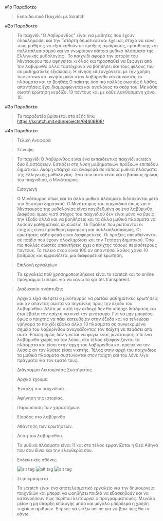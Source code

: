 #1ο Παραδοτέο 

>Εκπαιδευτικό Παιχνίδι με Scratch 

#2ο Παραδοτέο 

>Το παιχνίδι "Ο Λαβύρυνθος" είναι για μαθητές που έχουν ολοκληρώσει και την Τετάρτη δημοτικού και έχει ως στόχο να κάνει τους μαθήτες να εξασκηθούν σε πράξεις αφαίρεσης, πρόσθεσης και πολλαπλασιασμού και να γνωρίσουν κάποια μυθικά πλάσματα της Ελληνικής μυθολογίας . Το παιχνίδι αφορά την ιστορία του Μινόταυρου που αφηγείται κι όλας και προσπαθεί να ξεφύγει από τον λαβύρινθο αλλά ταυτόχρονα να βοηθήσει και τους φίλους του σε μαθηματικές εξισώσεις. Η κίνηση επιτυνχάνεται με την χρήση των arrows και κινήσε μέσα στον λαβύρινθο και συναντάς τα πλάσματα και τα βοηθάς.Ο παίκτης όσο πιο πολλές σωστές ή λάθος απαντήσεις έχει διαμορφώνεται και αναλόγος το σκόρ του. Με κάθε σωστή ερώτηση κερδίζει 10 πόντους και με κάθε λανθασμένη χάνει 10.

#3ο Παραδοτέο 

>Το παραδοτέο βρίσκεται στο εξής link: https://scratch.mit.edu/projects/64406168/ 

#4ο Παραδοτέο 
	
>Τελική Αναφορά

>Σύνοψη

>Το παιχνίδι O Λαβύρινθος είναι ένα εκπαιδευτικό παιχνίδι scratch δύο διαστάσεων. Εστιάζει στη λύση μαθηματικών πράξεων επιπέδου δημοτικού. Ακόμη υπάρχει και αναφορά σε κάποια μυθικά πλάσματα της Ελληνικής μυθολογίας. Ένα απο αυτά είναι και ο βασικός ήρωας του παιχνιδιού, ο Μινόταυρος.

>Εισαγωγή

>Ο Μινόταυρος όπως και τα άλλα μυθικά πλάσματα διδάσκονται μετά την Δευτέρα δημοτικού. Ο Μινόταυρος του παιχνιδιού όπως και ο Μινόταυρος της μυθολογίας είναι παγιδεθμένη σε ένα λαβύρινθο. Διαφέρει όμως γιατί στόχος του παιχνιδιού δεν είναι μόνο να βρείς την έξοδο αλλά και να βοηθήσεις και τα άλλα μυθικά πλάσματα να λύσουν μαθηματικές εξισώσεις. Οι Πράξεις που ρωτούνται οι παίχτες είναι πρόσθεση αφαίρεση και πολλαπλασιασμός. Οι ερωτήσεις κάθε φορά είναι διαφορετικές. Οι πράξεις απευθείνονται σε παιδία που έχουν ολοκληρώσει και την Τετάρτη δημοτικού. Όσο πιο πολλές σωστές απαντήσεις έχει ο παίχτης τόσους περισότερους πόντους. Το τέλειο σκορ είναι 100 αν απαντήσει λάθος χάνει 10 βαθμούς και εμφανίζεται μια διαφορετική ερώτηση.

>Επιλογή εργαλείων

>Τα εργαλεία ποθ χρησημοποιηθήκανε είναι το scratch και το online πρόγραμμα Lunapic για να κάνω τα sprites transparent.

>Διαδικασία ανάπτυξης

>Αρχικά είχα σκεφτεί ο μινόταυρος να ρωτάει μαθηματικές ερωτήσεις και αν απαντάς σωστά να πηγαίνεις προς την έξοδο του λαβυρίνθου. Αλλά με αυτή την εκδοχή δεν θα υπήρχε διάδραση και έτσι έβαλα τον παίχτη να κινεί τον μινόταυρο. Για να μην μπορέσει όμως ο παιχτης να πάει κατευθείαν στην έξοδο και να τελειώσει γρήγορα το παιχίδι έβαλα άλλα 10 πλάσματα σε συγκεκριμένα σημεία του λαβυρίνθου αναγκάζοντας τον παίχτη να περάσει από αυτά. Επειδή όμως δεν γίνεται να φύγει ένας μινόταυρος από ένα λαβύρινθο χωρίς να τον λύσει, στο τέλος εξαφανίζονται τα πλάσματα και είσαι στην αρχή του λαβύρινθου και πρέπει να τον λύσεις αν τον λύσεις είσαι νικητής. Τέλος στην αρχή του παιχνιδιού τα μυθικά πλάσματα συστύνονται στον παίχτη και του λένε λίγα πράγματα για τον ευατό τους.

>Διάγραμμα Λειτουργίας Συστήματος

>Αρχικά έχουμε:

> Έναρξη του παιχνιδιού .

> Αφήγηση της ιστορίας.

> Παρουσίαση των χαρακτήρων.

> Είσοδος στο λαβύρινθο.

> Απάντηση των ερωτήσεων.

> Λύση του λαβύρινθου.

> Τα μυθικά πλάσματα είναι 11 και στο τέλος εμφανίζεται η Θεά Αθηνά που σου δίνει και την ελευθερία σου.

> Ενδεικτικές οθόνες  

> ![alt tag](https://www.dropbox.com/s/4qg33wh5enuh454/1.jpg?dl=0)
> ![alt tag](https://www.dropbox.com/s/4qg33wh5enuh454/2.jpg?dl=0)
> ![alt tag](https://www.dropbox.com/s/4qg33wh5enuh454/3.jpg?dl=0)

> Συμπεράσματα

> Το scratch είναι ένα αποτελεσματικό εργαλείο για την δημιουργεία παιχνδιών και μπορεί να ωοηθήσει παιδιά να εξασκηθούν και να κατανοήσουν πως περίπου λειτουργεί ο προγραμματισμός. Μεγάλο μείον η μη ύπαρξη επιλογής undo και μεγάλο μπέρδεμα η χρήση τυχαίων αριθμών. Έπρεπε να ψάξω online για να βρώ πως θα το κάνω.


